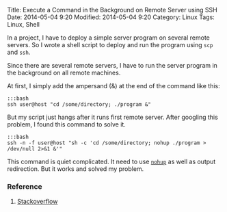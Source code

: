 Title: Execute a Command in the Background on Remote Server using SSH
Date: 2014-05-04 9:20
Modified: 2014-05-04 9:20
Category: Linux
Tags: Linux, Shell

In a project, I have to deploy a simple server program on several remote servers. So I wrote a shell script to deploy and run the program using `scp` and `ssh`.

Since there are several remote servers, I have to run the server program in the background on all remote machines.

At first, I simply add the ampersand (&) at the end of the command like this:

	:::bash
	ssh user@host "cd /some/directory; ./program &"

But my script just hangs after it runs first remote server. After googling this problem, I found this command to solve it.

	:::bash
	ssh -n -f user@host "sh -c 'cd /some/directory; nohup ./program > /dev/null 2>&1 &'"

This command is quiet complicated. It need to use [`nohup`](http://en.wikipedia.org/wiki/Nohup) as well as output redirection. But it works and solved my problem.

### Reference

1. [Stackoverflow](http://stackoverflow.com/questions/29142/getting-ssh-to-execute-a-command-in-the-background-on-target-machine)